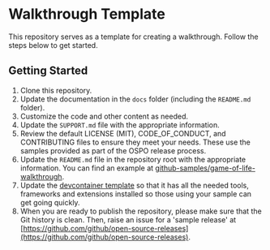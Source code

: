 # Walkthrough Template

This repository serves as a template for creating a walkthrough. Follow the steps below to get started.

## Getting Started

1. Clone this repository.
2. Update the documentation in the `docs` folder (including the `README.md` folder).
3. Customize the code and other content as needed.
4. Update the `SUPPORT.md` file with the appropriate information.
5. Review the default LICENSE (MIT), CODE_OF_CONDUCT, and CONTRIBUTING files to ensure they meet your needs. These use the samples provided as part of the OSPO release process.
6. Update the `README.md` file in the repository root with the appropriate information. You can find an example at [github-samples/game-of-life-walkthrough](https://github.com/github-samples/game-of-life-walkthrough).
7. Update the [devcontainer template](.devcontainer/devcontainer.json) so that it has all the needed tools, frameworks and extensions installed so those using your sample can get going quickly.
8. When you are ready to publish the repository, please make sure that the Git history is clean. Then, raise an issue for a 'sample release' at [https://github.com/github/open-source-releases](https://github.com/github/open-source-releases).
